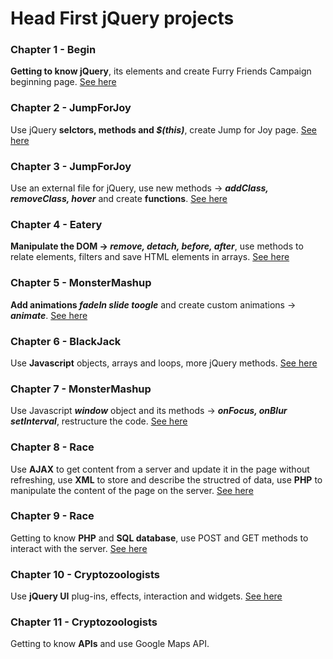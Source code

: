 # Head First jQuery projects
### Chapter 1 - Begin
**Getting to know jQuery**, its elements and create Furry Friends Campaign beginning page. [See here](../../tree/8a5cb3cf0f00cb101e53ca8cb70d2b3c1709b16d)
### Chapter 2 - JumpForJoy
Use jQuery **selctors, methods and _$(this)_**, create Jump for Joy page. [See here](../../tree/95dd10d2291fb73486087c64bf3ef980a67a793a) 
### Chapter 3 - JumpForJoy
Use an external file for jQuery, use new methods -> _**addClass, removeClass, hover**_  and create **functions**. [See here](../../tree/a161365b0e28a41fdcdd72d280e7b3814c4f0894) 
### Chapter 4 - Eatery
**Manipulate the DOM -> _remove, detach, before, after_**, use methods to relate elements, filters and save HTML elements in arrays. [See here](../../tree/e876a6da7593e2ee2af0ca5157a65b4ba72787a1)
### Chapter 5 - MonsterMashup
**Add animations _fadeIn slide toogle_** and create custom animations -> **_animate_**. [See here](../../tree/c31cae7513245691f3dc86dbf2b59aa38185abf6) 
### Chapter 6 - BlackJack
Use **Javascript** objects, arrays and loops, more jQuery methods. [See here](../../tree/edcf0999c86ea76afe209d49fdac3b88f5cd4e3a) 
### Chapter 7 - MonsterMashup
Use Javascript _**window**_ object and its methods -> _**onFocus, onBlur setInterval**_, restructure the code. [See here](../../tree/52adca3902d493bc8732bd21653b91172aaea118)  
### Chapter 8 - Race
Use **AJAX** to get content from a server and update it in the page without refreshing, use **XML** to  store and describe the structred of data, use **PHP** to manipulate the content of the page on the server. [See here](../../tree/a818d0d07085e9a2d26c0cd477789807c0898bae) 
### Chapter 9 - Race
Getting to know **PHP** and **SQL database**, use POST and GET methods to interact with the server. [See here](../../tree/8a055d7fb3dda11a063fbe6e5c53e0aa36e7b657)
### Chapter 10 - Cryptozoologists
Use **jQuery UI** plug-ins, effects, interaction and widgets. [See here](../../tree/73e77d18b19b3f1ea96ef5554c83fe1f28137444)    
### Chapter 11 - Cryptozoologists
Getting to know **APIs** and use Google Maps API.